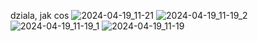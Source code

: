 dziala, jak cos
![2024-04-19_11-21](https://github.com/Ciapibara/sortowanie-algorytm/assets/91439604/5e3610aa-b6e9-4053-a911-4888beb22c91)
![2024-04-19_11-19_2](https://github.com/Ciapibara/sortowanie-algorytm/assets/91439604/577465b6-cd4d-45b5-8d1d-12209399b950)
![2024-04-19_11-19_1](https://github.com/Ciapibara/sortowanie-algorytm/assets/91439604/4b4cd6e0-f1dd-4106-a019-1ff1737a0054)
![2024-04-19_11-19](https://github.com/Ciapibara/sortowanie-algorytm/assets/91439604/71082036-7086-4a3b-be08-c45314080443)

